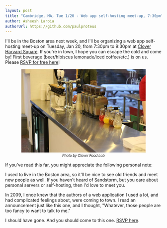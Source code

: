 ```yaml
---
layout: post
title: "Cambridge, MA, Tue 1/20 - Web app self-hosting meet-up, 7:30pm"
author: Asheesh Laroia
authorUrl: https://github.com/paulproteus
---
```


I'll be in the Boston area next week, and I'll be organizing a web app
self-hosting meet-up on Tuesday, Jan 20, from 7:30pm to 9:30pm at
[Clover Harvard Square](http://www.yelp.com/biz/clover-cambridge-5).
If you're in town, I hope you can escape the cold and come by! First beverage
(beer/hibiscus lemonade/iced coffee/etc.) is on us. Please
[RSVP for free here](https://www.eventbrite.com/e/self-hosted-servers-sandstorm-chat-tickets-15273451304)!

<div><div style="text-align: center; width: 100%;"><img width="400" src="/news/images/clover-IMG_1599-400px.jpg"><br><div style="font-style: italic; font-size: 80%;">Photo by Clover Food Lab</div></div></div>


If you've read this far, you might appreciate the following personal note:

I used to live in the Boston area, so it'll be nice to see old friends and meet
new people as well. If you haven't heard of Sandstorm, but you care about
personal servers or self-hosting, then I'd love to meet you.

In 2009, I once knew that the authors of a web application I used a lot, and had
complicated feelings about, were coming to town. I read an announcement just
like this one, and I thought, "Whatever, those people are too fancy to want to
talk to me."

I should have gone. And you should come to this one.
[RSVP here](https://www.eventbrite.com/e/self-hosted-servers-sandstorm-chat-tickets-15273451304).
